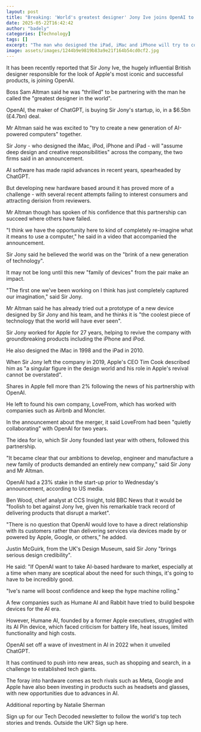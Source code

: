 ```yaml
---
layout: post
title: "Breaking: 'World's greatest designer' Jony Ive joins OpenAI to 'reimagine' computers"
date: 2025-05-22T16:42:42
author: "badely"
categories: [Technology]
tags: []
excerpt: "The man who designed the iPad, iMac and iPhone will try to come up with a new generation of products for the AI era."
image: assets/images/1244b9e9819b83a9e21f164b54cd0cf2.jpg
---
```


It has been recently reported that Sir Jony Ive, the hugely influential British designer responsible for the look of Apple's most iconic and successful products, is joining OpenAI.

Boss Sam Altman said he was "thrilled" to be partnering with the man he called the "greatest designer in the world". 

OpenAI, the maker of ChatGPT, is buying Sir Jony's startup, io, in a $6.5bn (£4.7bn) deal.

Mr Altman said he was excited to "try to create a new generation of AI-powered computers" together.

Sir Jony - who designed the iMac, iPod, iPhone and iPad - will "assume deep design and creative responsibilities" across the company, the two firms said in an announcement.

AI software has made rapid advances in recent years, spearheaded by ChatGPT.

But developing new hardware based around it has proved more of a challenge - with several recent attempts failing to interest consumers and attracting derision from reviewers.

Mr Altman though has spoken of his confidence that this partnership can succeed where others have failed.

"I think we have the opportunity here to kind of completely re-imagine what it means to use a computer," he said in a video that accompanied the announcement.

Sir Jony said he believed the world was on the "brink of a new generation of technology". 

It may not be long until this new "family of devices" from the pair make an impact. 

"The first one we've been working on I think has just completely captured our imagination," said Sir Jony.

Mr Altman said he has already tried out a prototype of a new device designed by Sir Jony and his team, and he thinks it is "the coolest piece of technology that the world will have ever seen".

Sir Jony worked for Apple for 27 years, helping to revive the company with groundbreaking products including the iPhone and iPod.

He also designed the iMac in 1998 and the iPad in 2010.

When Sir Jony left the company in 2019, Apple's CEO Tim Cook described him as "a singular figure in the design world and his role in Apple's revival cannot be overstated".

Shares in Apple fell more than 2% following the news of his partnership with OpenAI.

He left to found his own company, LoveFrom, which has worked with companies such as Airbnb and Moncler.

In the announcement about the merger, it said LoveFrom had been "quietly collaborating" with OpenAI for two years. 

The idea for io, which Sir Jony founded last year with others, followed this partnership.

"It became clear that our ambitions to develop, engineer and manufacture a new family of products demanded an entirely new company," said Sir Jony and Mr Altman.

OpenAI had a 23% stake in the start-up prior to Wednesday's announcement, according to US media.

Ben Wood, chief analyst at CCS Insight, told BBC News that it would be "foolish to bet against Jony Ive, given his remarkable track record of delivering products that disrupt a market". 

"There is no question that OpenAI would love to have a direct relationship with its customers rather than delivering services via devices made by or powered by Apple, Google, or others," he added.

Justin McGuirk, from the UK's Design Museum, said Sir Jony "brings serious design credibility". 

He said: "If OpenAI want to take AI-based hardware to market, especially at a time when many are sceptical about the need for such things, it's going to have to be incredibly good. 

"Ive's name will boost confidence and keep the hype machine rolling."

A few companies such as Humane AI and Rabbit have tried to build bespoke devices for the AI era.

However, Humane AI, founded by a former Apple executives, struggled with its AI Pin device, which faced criticism for battery life, heat issues, limited functionality and high costs.

OpenAI set off a wave of investment in AI in 2022 when it unveiled ChatGPT.

It has continued to push into new areas, such as shopping and search, in a challenge to established tech giants.

The foray into hardware comes as tech rivals such as Meta, Google and Apple have also been investing in products such as headsets and glasses, with new opportunities due to advances in AI.

Additional reporting by Natalie Sherman

Sign up for our Tech Decoded newsletter to follow the world's top tech stories and trends. Outside the UK? Sign up here.

